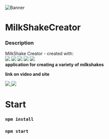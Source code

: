 
![Banner](https://cdn.discordapp.com/attachments/736633764930912257/989994652176351342/MilkShake.png)
# MilkShakeCreator
### Description 
MilkShake Creator - created with: <br>
<img src="https://img.shields.io/badge/typescript-%23007ACC.svg?style=for-the-badge&logo=typescript&logoColor=white"> 
<img src="https://img.shields.io/badge/react-%2320232a.svg?style=for-the-badge&logo=react&logoColor=%2361DAFB"/>
<img src="https://img.shields.io/badge/redux-%23593d88.svg?style=for-the-badge&logo=redux&logoColor=white">
<img src="https://img.shields.io/badge/MUI-%230081CB.svg?style=for-the-badge&logo=mui&logoColor=white"> 
<img src="https://img.shields.io/badge/anime.js-D9342E.svg?style=for-the-badge&logo=anime.js&logoColor=white"><br>
**application for creating a variety of milkshakes**

**link on video and site**

<a target="_blank" href="https://milk-shake-creator-9axjilf8f-bluerexpy.vercel.app/">
    <img src="https://img.shields.io/badge/vercel-%23000000.svg?style=for-the-badge&logo=vercel&logoColor=white"/>
</a>
<a target="_blank" href="https://youtu.be/Gp-yVzvBLtg">
    <img src="https://img.shields.io/badge/YouTube-%23FF0000.svg?style=for-the-badge&logo=YouTube&logoColor=white"/>
</a>

# Start 

### `npm install`
### `npm start`
